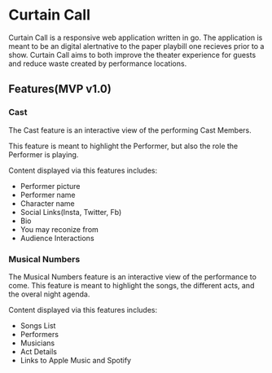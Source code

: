 # Curtain Call

Curtain Call is a responsive web application written in go.
The application is meant to be an digital alertnative to the paper playbill one recieves prior to a show. 
Curtain Call aims to both improve the theater experience for guests and reduce waste created by performance locations.

## Features(MVP v1.0)

### Cast

The Cast feature is an interactive view of the performing Cast Members.

This feature is meant to highlight the Performer, but also the role the Performer is playing.

Content displayed via this features includes:
- Performer picture 
- Performer name
- Character name
- Social Links(Insta, Twitter, Fb)
- Bio
- You may reconize from
- Audience Interactions

### Musical Numbers

The Musical Numbers feature is an interactive view of the performance to come.
This feature is meant to highlight the songs, the different acts, and the overal night agenda.

Content displayed via this features includes:
- Songs List
- Performers
- Musicians
- Act Details
- Links to Apple Music and Spotify
